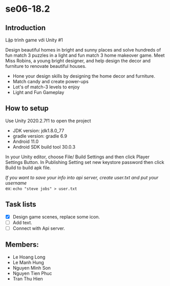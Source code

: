 # se06-18.2

## Introduction 
Lập trình game với Unity #1

Design beautiful homes in bright and sunny places and solve 
hundreds of fun match 3 puzzles in a light and fun match 3 home 
makeover game.
Meet Miss Robins, a young bright designer, and help design the 
decor and furniture to renovate beautiful houses.
- Hone your design skills by designing the home decor and 
furniture.
- Match candy and create power-ups
- Lot's of match-3 levels to enjoy
- Light and Fun Gameplay

## How to setup

Use Unity 2020.2.7f1 to open the project
- JDK version: jdk1.8.0_77
- gradle version: gradle 6.9
- Android 11.0 
- Android SDK build tool 30.0.3

In your Unity editor, choose File/ Build Settings and then click 
Player Settings Button. In Publishing Setting set new keystore password then click Build to build apk file.

*If you want to save your info into api server, create user.txt and put your username*  
ex: `echo "steve jobs" > user.txt`

## Task lists
- [x] Design game scenes, replace some icon.
- [ ] Add text.
- [ ] Connect with Api server.

## Members:
- Le Hoang Long
- Le Manh Hung
- Nguyen Minh Son
- Nguyen Tien Phuc
- Tran Thu Hien